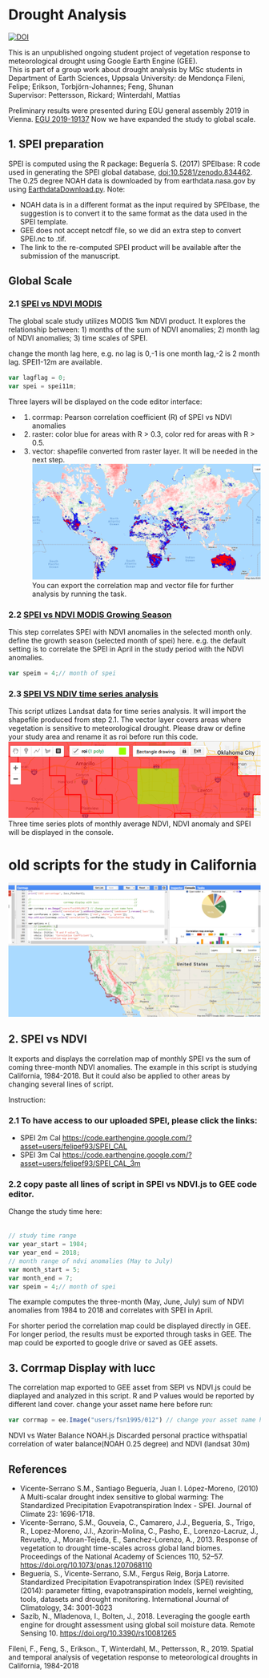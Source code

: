 # Drought Analysis
[![DOI](https://zenodo.org/badge/173935948.svg)](https://zenodo.org/badge/latestdoi/173935948)

This is an unpublished ongoing student project of vegetation response to meteorological drought using Google Earth Engine (GEE).    
This is part of a group work about drought analysis by MSc students in Department of Earth Sciences, Uppsala University: de Mendonça Fileni, Felipe; Erikson, Torbjörn-Johannes; Feng, Shunan    
Supervisor: Pettersson, Rickard; Winterdahl, Mattias                   

Preliminary results were presented during EGU general assembly 2019 in Vienna. [EGU 2019-19137](https://github.com/fsn1995/Drought-Analysis/blob/master/doc/EGU2019-19137_Drought%20Analysis.pdf)
Now we have expanded the study to global scale.

## 1. SPEI preparation
SPEI is computed using the R package: Beguería S. (2017) SPEIbase: R code used in generating the SPEI global database, [doi:10.5281/zenodo.834462](https://github.com/sbegueria/SPEIbase).
The 0.25 degree NOAH data is downloaded by from earthdata.nasa.gov by using [EarthdataDownload.py](https://github.com/fsn1995/PythonFSN/blob/master/EarthdataDownload.py). 
Note: 
- NOAH data is in a different format as the input required by SPEIbase, the suggestion is to convert it to the same format as the data used in the SPEI template.
- GEE does not accept netcdf file, so we did an extra step to convert SPEI.nc to .tif.
- The link to the re-computed SPEI product will be available after the submission of the manuscript.

## Global Scale
### 2.1 [SPEI vs NDVI MODIS](https://github.com/fsn1995/Drought-Analysis/blob/master/SPEI%20vs%20NDVI%20MODIS.js)
The global scale study utilizes MODIS 1km NDVI product. It explores the relationship between: 1) months of the sum of NDVI anomalies; 2) month lag of NDVI anomalies; 3) time scales of SPEI.

change the month lag here, e.g. no lag is 0,-1 is one month lag,-2 is 2 month lag. SPEI1-12m are available.
~~~javascript
var lagflag = 0; 
var spei = spei11m;
~~~
Three layers will be displayed on the code editor interface:
- 1) corrmap: Pearson correlation coefficient (R) of SPEI vs NDVI anomalies
- 2) raster: color blue for areas with R > 0.3, color red for areas with R > 0.5.
- 3) vector: shapefile converted from raster layer. It will be needed in the next step.
![screenshot](pic/corrmap.png)
You can export the correlation map and vector file for further analysis by running the task.
### 2.2 [SPEI vs NDVI MODIS Growing Season](https://github.com/fsn1995/Drought-Analysis/blob/master/SPEI%20vs%20NDVI%20MODIS%20Growth%20Season.js)
This step correlates SPEI with NDVI anomalies in the selected month only.
define the growth season (selected month of spei) here. e.g. the default setting is to correlate the SPEI in April in the study period with the NDVI anomalies.
~~~javascript
var speim = 4;// month of spei 
~~~
### 2.3 [SPEI VS NDIV time series analysis](https://github.com/fsn1995/Drought-Analysis/blob/master/SPEI%20vs%20NDVI%20time%20series%20analysis.js)
This script utlizes Landsat data for time series analysis. It will import the shapefile produced from step 2.1. The vector layer covers areas where vegetation is sensitive to meteorological drought. Please draw or define your study area and rename it as roi before run this code. 
![screenshot](pic/draw.png)
Three time series plots of monthly average NDVI, NDVI anomaly and SPEI will be displayed in the console.

# old scripts for the study in California
![screenshot](pic/interface.png)
## 2. SPEI vs NDVI
It exports and displays the correlation map of monthly SPEI vs the sum of coming three-month NDVI anomalies. The example in this script is studying California, 1984-2018. But it could also be applied to other areas by changing several lines of script.

Instruction:
### 2.1 To have access to our uploaded SPEI, please click the links:
- SPEI 2m Cal https://code.earthengine.google.com/?asset=users/felipef93/SPEI_CAL
- SPEI 3m Cal https://code.earthengine.google.com/?asset=users/felipef93/SPEI_CAL_3m
### 2.2 copy paste all lines of script in SPEI vs NDVI.js to GEE code editor.
Change the study time here:
~~~javascript

// study time range
var year_start = 1984;
var year_end = 2018;
// month range of ndvi anomalies (May to July)
var month_start = 5;
var month_end = 7;
var speim = 4;// month of spei 

~~~
The example computes the three-month (May, June, July) sum of NDVI anomalies from 1984 to 2018 and correlates with SPEI in April.

For shorter period the correlation map could be displayed directly in GEE. For longer period, the results must be exported through tasks in GEE. The map could be exported to google drive or saved as GEE assets.
## 3. Corrmap Display with lucc
The correlation map exported to GEE asset from SEPI vs NDVI.js could be diaplayed and analyzed in this script. R and P values would be reported by different land cover.
change your asset name here before run:
~~~javascript
var corrmap = ee.Image("users/fsn1995/012") // change your asset name here
~~~


NDVI vs Water Balance NOAH.js
Discarded personal practice withspatial correlation of water balance(NOAH 0.25 degree) and NDVI (landsat 30m)

## References
- Vicente-Serrano S.M., Santiago Beguería, Juan I. López-Moreno, (2010) A Multi-scalar drought index sensitive to global warming: The Standardized Precipitation Evapotranspiration Index - SPEI. Journal of Climate 23: 1696-1718.
- Vicente-Serrano, S.M., Gouveia, C., Camarero, J.J., Begueria, S., Trigo, R., Lopez-Moreno, J.I., Azorin-Molina, C., Pasho, E., Lorenzo-Lacruz, J., Revuelto, J., Moran-Tejeda, E., Sanchez-Lorenzo, A., 2013. Response of vegetation to drought time-scales across global land biomes. Proceedings of the National Academy of Sciences 110, 52–57. https://doi.org/10.1073/pnas.1207068110
- Beguería, S., Vicente-Serrano, S.M., Fergus Reig, Borja Latorre. Standardized Precipitation Evapotranspiration Index (SPEI) revisited (2014): parameter fitting, evapotranspiration models, kernel weighting, tools, datasets and drought monitoring. International Journal of Climatology, 34: 3001-3023
- Sazib, N., Mladenova, I., Bolten, J., 2018. Leveraging the google earth engine for drought assessment using global soil moisture data. Remote Sensing 10. https://doi.org/10.3390/rs10081265  

Fileni, F., Feng, S., Erikson., T, Winterdahl, M., Pettersson, R., 2019. Spatial and temporal analysis of vegetation response to meteorological droughts in California, 1984-2018
